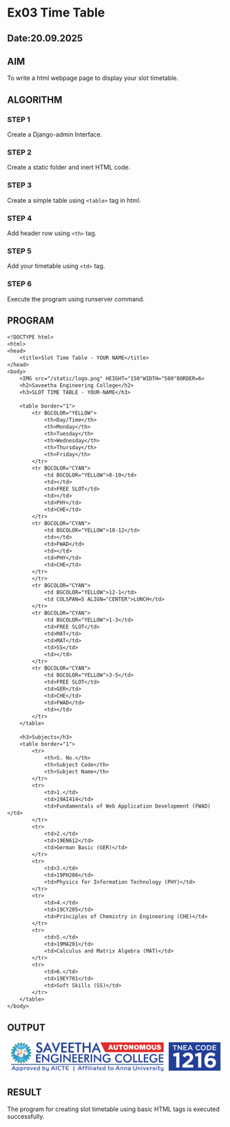# Ex03 Time Table
## Date:20.09.2025

## AIM
To write a html webpage page to display your slot timetable.

## ALGORITHM
### STEP 1
Create a Django-admin Interface.

### STEP 2
Create a static folder and inert HTML code.

### STEP 3
Create a simple table using ```<table>``` tag in html.

### STEP 4
Add header row using ```<th>``` tag.

### STEP 5
Add your timetable using ```<td>``` tag.

### STEP 6
Execute the program using runserver command.

## PROGRAM
```
<!DOCTYPE html>
<html>
<head>
    <title>Slot Time Table - YOUR NAME</title>
</head>
<body>
    <IMG src="/static/logo.png" HEIGHT="150"WIDTH="500"BORDER=6>
    <h2>Saveetha Engineering College</h2>
    <h3>SLOT TIME TABLE - YOUR-NAME</h3>

    <table border="1">
        <tr BGCOLOR="YELLOW">
            <th>Day/Time</th>
            <th>Monday</th>
            <th>Tuesday</th>
            <th>Wednesday</th>
            <th>Thursday</th>
            <th>Friday</th>
        </tr>
        <tr BGCOLOR="CYAN">
            <td BGCOLOR="YELLOW">8-10</td>
            <td></td>
            <td>FREE SLOT</td>
            <td></td>
            <td>PHY</td>
            <td>CHE</td>
        </tr>
        <tr BGCOLOR="CYAN">
            <td BGCOLOR="YELLOW">10-12</td>
            <td></td>
            <td>FWAD</td>
            <td></td>
            <td>PHY</td>
            <td>CHE</td>
        </tr>
        </tr>
        <tr BGCOLOR="CYAN">
            <td BGCOLOR="YELLOW">12-1</td>
            <td COLSPAN=5 ALIGN="CENTER">LUNCH</td>
        </tr>
        <tr BGCOLOR="CYAN">
            <td BGCOLOR="YELLOW">1-3</td>
            <td>FREE SLOT</td>
            <td>MAT</td>
            <td>MAT</td>
            <td>SS</td>
            <td></td>
        </tr>
        <tr BGCOLOR="CYAN">
            <td BGCOLOR="YELLOW">3-5</td>
            <td>FREE SLOT</td>
            <td>GER</td>
            <td>CHE</td>
            <td>FWAD</td>
            <td></td>
        </tr>
    </table>

    <h3>Subjects</h3>
    <table border="1">
        <tr>
            <th>S. No.</th>
            <th>Subject Code</th>
            <th>Subject Name</th>
        </tr>
        <tr>
            <td>1.</td>
            <td>19AI414</td>
            <td>Fundamentals of Web Application Development (FWAD)</td>
        </tr>
        <tr>
            <td>2.</td>
            <td>19EN612</td>
            <td>German Basic (GER)</td>
        </tr>
        <tr>
            <td>3.</td>
            <td>19PH206</td>
            <td>Physics for Information Technology (PHY)</td>
        </tr>
        <tr>
            <td>4.</td>
            <td>19CY205</td>
            <td>Principles of Chemistry in Engineering (CHE)</td>
        </tr>
        <tr>
            <td>5.</td>
            <td>19MA201</td>
            <td>Calculus and Matrix Algebra (MAT)</td>
        </tr>
        <tr>
            <td>6.</td>
            <td>19EY701</td>
            <td>Soft Skills (SS)</td>
        </tr>
    </table>
</body>
```

## OUTPUT

![alt text](timetable/timetableapp/static/logo.png)

## RESULT
The program for creating slot timetable using basic HTML tags is executed successfully.
